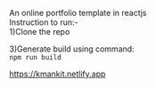 
An online portfolio template in reactjs  
Instruction to run:-  
1)Clone the repo  



3)Generate build using command:  
 ```npm run build```
 
 https://kmankit.netlify.app


